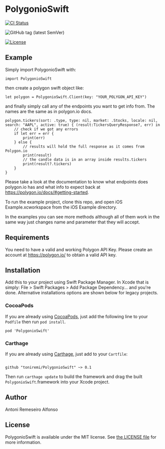 # PolygonioSwift

  

[![CI Status](http://img.shields.io/travis/toniremi/PolygonioSwift.svg?style=flat)](https://travis-ci.org/toniremi/PolygonioSwift)

![GitHub tag (latest SemVer)](https://img.shields.io/github/v/tag/toniremi/PolygonioSwift)

[![License](https://img.shields.io/github/license/toniremi/PolygonioSwift)](LICENSE)


## Example


Simply import PolygonioSwift with:

    import PolygonioSwift

  
then create a polygon swift object like:

    let polygon = PolygonioSwift.Client(key: "YOUR_POLYGON_API_KEY")

and finally simply call any of the endpoints you want to get info from. The names are the same as in polygon.io docs.

    polygon.tickers(sort: .type, type: nil, market: .Stocks, locale: nil, search: "AAPL", active: true) { (result:TickersQueryResponse?, err) in
        // check if we got any errors
        if let err = err {
            print(err)
        } else {
            // results will hold the full response as it comes from Polygon.io
            print(result)
            // the candle data is in an array inside results.tickers
            print(result?.tickers)
        }
    }

Please take a look at the documentation to know what endpoints does polygon.io has and what info to expect back at <a href="https://polygon.io/docs/#getting-started">https://polygon.io/docs/#getting-started</a>.

To run the example project, clone this repo, and open iOS Example.xcworkspace from the iOS Example directory. 

In the examples you can see more methods although all of them work in the same way just changes name and parameter that they will accept.

## Requirements

You need to have a valid and working Polygon API Key. Please create an account at <a href="https://polygon.io/">https://polygon.io/</a> to obtain a valid API key.

## Installation


Add this to your project using Swift Package Manager. In Xcode that is simply: File > Swift Packages > Add Package Dependency... and you're done. Alternative installations options are shown below for legacy projects.


### CocoaPods


If you are already using [CocoaPods](http://cocoapods.org), just add the following line to your  `Podfile`  then run `pod install`.

    pod 'PolygonioSwift'
    

### Carthage


If you are already using [Carthage](https://github.com/Carthage/Carthage), just add to your `Cartfile`:

  
```ogdl

github "toniremi/PolygonioSwift" ~> 0.1

```


Then run `carthage update` to build the framework and drag the built `PolygonioSwift`.framework into your Xcode project.
  

## Author

Antoni Remeseiro Alfonso

## License

PolygonioSwift is available under the MIT license. See [the LICENSE file](LICENSE) for more information.
